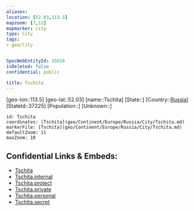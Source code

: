 ```yaml
---
aliases: 
location: [52.03,113.5]
mapzoom: [7,12] 
mapmarker: city 
type: City
tags:
- geo/City


SpocWebEntityId: 35028
isDeleted: false
confidential: public

title: Tschita
---
```

[geo-lon::113.5]
[geo-lat::52.03]
[name::Tschita]
[State::]
[Country::[Russia](geo/Continent/Europe/Russia.md)]
[StateId::37225]
[Population::]
[Unknown::]


```leaflet
id: Tschita
coordinates: [Tschita](geo/Continent/Europe/Russia/City/Tschita.md)
markerFile: [Tschita](geo/Continent/Europe/Russia/City/Tschita.md)
defaultZoom: 11 
maxZoom: 18
```


## Confidential Links & Embeds: 
- [Tschita](../../../../../../_public/geo/Continent/Europe/Russia/City/Tschita.md) 
- [Tschita.internal](../../../../../../_internal/geo/Continent/Europe/Russia/City/Tschita.internal.md) 
- [Tschita.protect](../../../../../../_protect/geo/Continent/Europe/Russia/City/Tschita.protect.md) 
- [Tschita.private](../../../../../../_private/geo/Continent/Europe/Russia/City/Tschita.private.md) 
- [Tschita.personal](../../../../../../_personal/geo/Continent/Europe/Russia/City/Tschita.personal.md) 
- [Tschita.secret](../../../../../../_secret/geo/Continent/Europe/Russia/City/Tschita.secret.md) 
